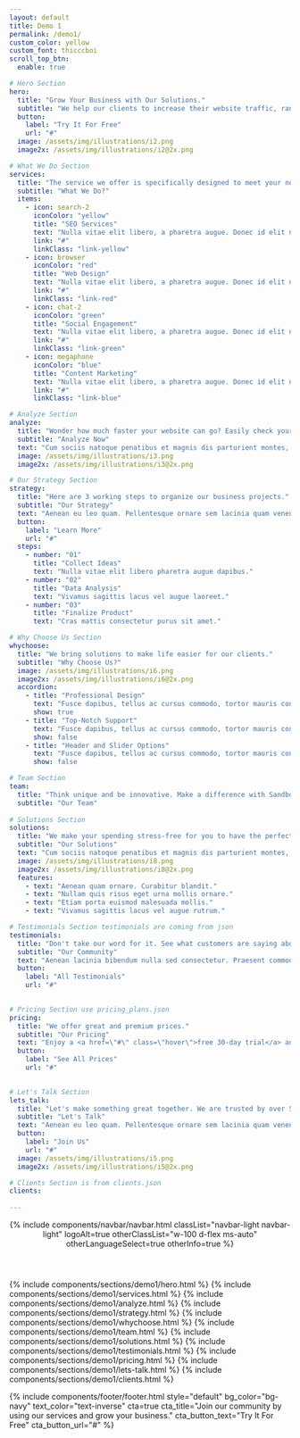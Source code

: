 ```yaml
---
layout: default
title: Demo 1
permalink: /demo1/
custom_color: yellow
custom_font: thicccboi
scroll_top_btn:
  enable: true

# Hero Section
hero:
  title: "Grow Your Business with Our Solutions."
  subtitle: "We help our clients to increase their website traffic, rankings and visibility in search results."
  button:
    label: "Try It For Free"
    url: "#"
  image: /assets/img/illustrations/i2.png
  image2x: /assets/img/illustrations/i2@2x.png

# What We Do Section
services:
  title: "The service we offer is specifically designed to meet your needs."
  subtitle: "What We Do?"
  items:
    - icon: search-2
      iconColor: "yellow"
      title: "SEO Services"
      text: "Nulla vitae elit libero, a pharetra augue. Donec id elit non mi porta gravida at eget metus cras justo."
      link: "#"
      linkClass: "link-yellow"
    - icon: browser
      iconColor: "red"
      title: "Web Design"
      text: "Nulla vitae elit libero, a pharetra augue. Donec id elit non mi porta gravida at eget metus cras justo."
      link: "#"
      linkClass: "link-red"
    - icon: chat-2
      iconColor: "green"
      title: "Social Engagement"
      text: "Nulla vitae elit libero, a pharetra augue. Donec id elit non mi porta gravida at eget metus cras justo."
      link: "#"
      linkClass: "link-green"
    - icon: megaphone
      iconColor: "blue"
      title: "Content Marketing"
      text: "Nulla vitae elit libero, a pharetra augue. Donec id elit non mi porta gravida at eget metus cras justo."
      link: "#"
      linkClass: "link-blue"

# Analyze Section
analyze:
  title: "Wonder how much faster your website can go? Easily check your SEO Score now."
  subtitle: "Analyze Now"
  text: "Cum sociis natoque penatibus et magnis dis parturient montes, nascetur ridiculus mus. Cras justo odio, dapibus ac facilisis in, egestas eget quam. Praesent commodo cursus magna, vel scelerisque nisl consectetur et."
  image: /assets/img/illustrations/i3.png
  image2x: /assets/img/illustrations/i3@2x.png

# Our Strategy Section
strategy:
  title: "Here are 3 working steps to organize our business projects."
  subtitle: "Our Strategy"
  text: "Aenean eu leo quam. Pellentesque ornare sem lacinia quam venenatis vestibulum. Etiam porta sem malesuada magna mollis euismod. Nullam id dolor id nibh ultricies vehicula ut id elit. Nullam quis risus eget urna mollis.\n\nNullam id dolor id nibh ultricies vehicula ut id elit. Vestibulum id ligula porta felis euismod semper. Aenean lacinia bibendum nulla sed consectetur."
  button:
    label: "Learn More"
    url: "#"
  steps:
    - number: "01"
      title: "Collect Ideas"
      text: "Nulla vitae elit libero pharetra augue dapibus."
    - number: "02" 
      title: "Data Analysis"
      text: "Vivamus sagittis lacus vel augue laoreet."
    - number: "03"
      title: "Finalize Product"
      text: "Cras mattis consectetur purus sit amet."

# Why Choose Us Section
whychoose:
  title: "We bring solutions to make life easier for our clients."
  subtitle: "Why Choose Us?"
  image: /assets/img/illustrations/i6.png
  image2x: /assets/img/illustrations/i6@2x.png
  accordion:
    - title: "Professional Design"
      text: "Fusce dapibus, tellus ac cursus commodo, tortor mauris condimentum nibh, ut fermentum massa justo sit amet risus. Cras mattis consectetur purus sit amet fermentum. Praesent commodo cursus magna, vel."
      show: true
    - title: "Top-Notch Support"
      text: "Fusce dapibus, tellus ac cursus commodo, tortor mauris condimentum nibh, ut fermentum massa justo sit amet risus. Cras mattis consectetur purus sit amet fermentum. Praesent commodo cursus magna, vel."
      show: false
    - title: "Header and Slider Options"
      text: "Fusce dapibus, tellus ac cursus commodo, tortor mauris condimentum nibh, ut fermentum massa justo sit amet risus. Cras mattis consectetur purus sit amet fermentum. Praesent commodo cursus magna, vel."
      show: false

# Team Section
team:
  title: "Think unique and be innovative. Make a difference with Sandbox."
  subtitle: "Our Team"
  
# Solutions Section
solutions:
  title: "We make your spending stress-free for you to have the perfect control."
  subtitle: "Our Solutions"
  text: "Cum sociis natoque penatibus et magnis dis parturient montes, nascetur ridiculus mus. Cras justo odio, dapibus ac facilisis in, egestas eget quam. Praesent commodo cursus."
  image: /assets/img/illustrations/i8.png
  image2x: /assets/img/illustrations/i8@2x.png
  features:
    - text: "Aenean quam ornare. Curabitur blandit."
    - text: "Nullam quis risus eget urna mollis ornare."
    - text: "Etiam porta euismod malesuada mollis."
    - text: "Vivamus sagittis lacus vel augue rutrum."

# Testimonials Section testimonials are coming from json
testimonials:
  title: "Don't take our word for it. See what customers are saying about us."
  subtitle: "Our Community"
  text: "Aenean lacinia bibendum nulla sed consectetur. Praesent commodo cursus magna, vel scelerisque nisl consectetur et. Nulla vitae elit libero, a pharetra augue. Maecenas faucibus mollis interdum. Vestibulum id ligula porta felis euismod."
  button:
    label: "All Testimonials"
    url: "#"
  

# Pricing Section use pricing_plans.json
pricing:
  title: "We offer great and premium prices."
  subtitle: "Our Pricing"
  text: "Enjoy a <a href=\"#\" class=\"hover\">free 30-day trial</a> and experience the full service. No credit card required!"
  button:
    label: "See All Prices"
    url: "#"
  

# Let's Talk Section
lets_talk:
  title: "Let's make something great together. We are trusted by over 5000+ clients."
  subtitle: "Let's Talk"
  text: "Aenean eu leo quam. Pellentesque ornare sem lacinia quam venenatis vestibulum. Maecenas faucibus mollis interdum. Fusce dapibus, tellus ac cursus commodo, tortor mauris condimentum nibh, ut fermentum massa justo sit amet risus."
  button:
    label: "Join Us"
    url: "#"
  image: /assets/img/illustrations/i5.png
  image2x: /assets/img/illustrations/i5@2x.png

# Clients Section is from clients.json
clients:
 
---
```

<div class="content-wrapper">
<header class="wrapper bg-soft-primary">
{% include components/navbar/navbar.html 
    classList="navbar-light navbar-light"
    logoAlt=true
    otherClassList="w-100 d-flex ms-auto"
    otherLanguageSelect=true
    otherInfo=true
%}
</header>
<!-- /header -->

{% include components/sections/demo1/hero.html %}
{% include components/sections/demo1/services.html %}
{% include components/sections/demo1/analyze.html %}
{% include components/sections/demo1/strategy.html %}
{% include components/sections/demo1/whychoose.html %}
{% include components/sections/demo1/team.html %}
{% include components/sections/demo1/solutions.html %}
{% include components/sections/demo1/testimonials.html %}
{% include components/sections/demo1/pricing.html %}
{% include components/sections/demo1/lets-talk.html %}
{% include components/sections/demo1/clients.html %}

{% include components/footer/footer.html 
  style="default"
  bg_color="bg-navy"
  text_color="text-inverse"
  cta=true
  cta_title="Join our community by using our services and grow your business."
  cta_button_text="Try It For Free"
  cta_button_url="#"
%}
</div>
